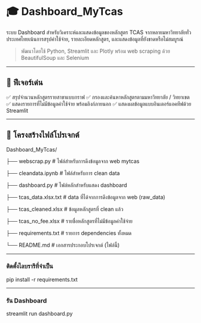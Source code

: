 # 🎓 Dashboard_MyTcas

ระบบ Dashboard สำหรับวิเคราะห์และแสดงข้อมูลของหลักสูตร TCAS จากหลายมหาวิทยาลัยทั่วประเทศไทยเน้นการสรุปค่าใช้จ่าย, รายละเอียดหลักสูตร, และแสดงข้อมูลที่ยังขาดหรือไม่สมบูรณ์

> พัฒนาโดยใช้ Python, Streamlit และ Plotly พร้อม web scraping ด้วย BeautifulSoup และ Selenium

---

## 📌 ฟีเจอร์เด่น

✅ สรุปจำนวนหลักสูตรรายสาขาแบบกราฟ
✅ กรองและค้นหาหลักสูตรตามมหาวิทยาลัย / วิทยาเขต
✅ แสดงรายการที่ไม่มีข้อมูลค่าใช้จ่าย พร้อมลิงก์ภายนอก
✅ แสดงผลข้อมูลแบบอินเตอร์แอคทีฟด้วย Streamlit

---

## 📁 โครงสร้างไฟล์โปรเจกต์

Dashboard_MyTcas/

├── webscrap.py              # ไฟล์สำหรับการดึงข้อมูลจาก web mytcas

├── cleandata.ipynb          # ไฟล์สำหรับการ clean data 

├── dashboard.py              # ไฟล์หลักสำหรับแสดง dashboard

├── tcas_data.xlsx.txt          # data ที่ได้จากการดึงข้อมูลจาก web (raw_data)

├── tcas_cleaned.xlsx       # ข้อมูลหลักสูตรที่ clean แล้ว

├── tcas_no_fee.xlsx          # รายชื่อหลักสูตรที่ไม่มีข้อมูลค่าใช้จ่าย

├── requirements.txt          # รายการ dependencies ทั้งหมด

└── README.md                 # เอกสารประกอบโปรเจกต์ (ไฟล์นี้)

---

### ติดตั้งไลบรารีที่จำเป็น

pip install -r requirements.txt

---

### รัน Dashboard

streamlit run dashboard.py
